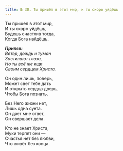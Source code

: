 ```yaml
---
title: № 30. Ты пришёл в этот мир, и ты скоро уйдёшь
---
```


Ты пришёл в этот мир,  
И ты скоро уйдёшь,  
Будешь счастлив тогда,  
Когда Бога найдёшь.

*__Припев:__  
Ветер, дождь и туман  
Застилают глаза,  
Но ты всё же ищи  
Своим сердцем Христа.*

Он один лишь, поверь,  
Может свет тебе дать  
И открыть сердца дверь,  
Чтобы Бога познать.
          
Без Него жизни нет,  
Лишь одна суета.  
Он дает мне ответ,  
Он свершает дела.
                      
Кто не знает Христа,  
Муки терпят они —  
Счастья нет без любви,  
Что живёт без конца.
